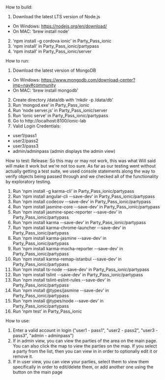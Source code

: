 How to build:
1) Download the latest LTS version of Node.js
- On Windows: https://nodejs.org/en/download/
- On MAC: ‘brew install node’
2) ‘npm install -g cordova ionic’ in Party_Pass_ionic
3) ‘npm install’ in Party_Pass_ionic/partypass
4) ‘npm install’ in Party_Pass_ionic/server

How to run:
1) Download the latest version of MongoDB
- On Windows: https://www.mongodb.com/download-center?jmp=nav#community
- On MAC: ‘brew install mongodb’
2) Create directory /data/db with ‘mkdir -p /data/db’
3) Run ‘mongod.exe’ in Party_Pass_ionic
4) Run ‘node server.js’ in Party_Pass_ionic/server
5) Run ‘ionic serve’ in Party_Pass_ionic/partypass
6) Go to http://localhost:8100/ionic-lab
7) Valid Login Credentials:
- user1/pass1
- user2/pass2
- user3/pass3
- admin/adminpass (admin displays the admin view)

How to test:
Release: So this may or may not work, this was what Will said will make it work but we're not too sure. As far as our testing went without actually getting a test suite, we used console statements along the way to verify objects being passed through and we checked all of the functionality by exploratory testing.
1) Run ‘npm install -g karma-cli’ in Party_Pass_ionic/partypass
2) Run ‘npm install angular-cli --save-dev’ in Party_Pass_ionic/partypass
3) Run ‘npm install codecov --save-dev’ in Party_Pass_ionic/partypass
4) Run ‘npm install jasmine-core --save-dev’ in Party_Pass_ionic/partypass
5) Run ‘npm install jasmine-spec-reporter --save-dev’ in Party_Pass_ionic/partypass
6) Run ‘npm install karma --save-dev’ in Party_Pass_ionic/partypass
7) Run ‘npm install karma-chrome-launcher --save-dev’ in Party_Pass_ionic/partypass
8) Run ‘npm install karma-jasmine --save-dev’ in Party_Pass_ionic/partypass
9) Run ‘npm install karma-mocha-reporter --save-dev’ in Party_Pass_ionic/partypass
10) Run ‘npm install karma-remap-istanbul --save-dev’ in Party_Pass_ionic/partypass
11) Run ‘npm install ts-node --save-dev’ in Party_Pass_ionic/partypass
12) Run ‘npm install tslint --save-dev’ in Party_Pass_ionic/partypass
13) Run ‘npm install tslint-eslint-rules --save-dev’ in Party_Pass_ionic/partypass
14) Run ‘npm install @types/jasmine --save-dev’ in Party_Pass_ionic/partypass
15) Run ‘npm install @types/node --save-dev’ in Party_Pass_ionic/partypass
16) Run ‘npm test’ in Party_Pass_ionic

How to use:
1) Enter a valid account in login ("user1 - pass1", "user2 - pass2", "user3 - pass3", "admin - adminpass")
2) If in admin view, you can view the parties of the area on the main page. You can also click the map to view the parties on the map. If you select a party from the list, then you can view in in order to optionally edit it or remove it.
3) If in user view, you can view your parties, select them to view them specifically in order to edit/delete them, or add another one using the button on the main page
